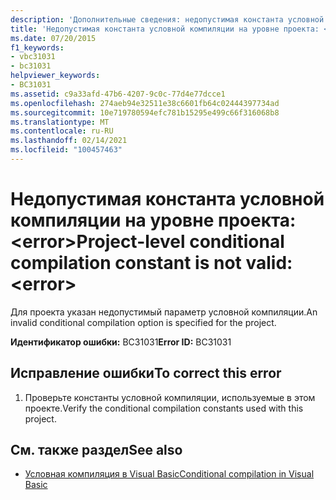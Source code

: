 ```yaml
---
description: 'Дополнительные сведения: недопустимая константа условной компиляции на уровне проекта: <error>'
title: 'Недопустимая константа условной компиляции на уровне проекта: <error>'
ms.date: 07/20/2015
f1_keywords:
- vbc31031
- bc31031
helpviewer_keywords:
- BC31031
ms.assetid: c9a33afd-47b6-4207-9c0c-77d4e77dcce1
ms.openlocfilehash: 274aeb94e32511e38c6601fb64c02444397734ad
ms.sourcegitcommit: 10e719780594efc781b15295e499c66f316068b8
ms.translationtype: MT
ms.contentlocale: ru-RU
ms.lasthandoff: 02/14/2021
ms.locfileid: "100457463"
---
```

# <a name="project-level-conditional-compilation-constant-is-not-valid-error"></a><span data-ttu-id="dd1f0-103">Недопустимая константа условной компиляции на уровне проекта: \<error></span><span class="sxs-lookup"><span data-stu-id="dd1f0-103">Project-level conditional compilation constant is not valid: \<error></span></span>

<span data-ttu-id="dd1f0-104">Для проекта указан недопустимый параметр условной компиляции.</span><span class="sxs-lookup"><span data-stu-id="dd1f0-104">An invalid conditional compilation option is specified for the project.</span></span>  
  
 <span data-ttu-id="dd1f0-105">**Идентификатор ошибки:** BC31031</span><span class="sxs-lookup"><span data-stu-id="dd1f0-105">**Error ID:** BC31031</span></span>  
  
## <a name="to-correct-this-error"></a><span data-ttu-id="dd1f0-106">Исправление ошибки</span><span class="sxs-lookup"><span data-stu-id="dd1f0-106">To correct this error</span></span>  
  
1. <span data-ttu-id="dd1f0-107">Проверьте константы условной компиляции, используемые в этом проекте.</span><span class="sxs-lookup"><span data-stu-id="dd1f0-107">Verify the conditional compilation constants used with this project.</span></span>  
  
## <a name="see-also"></a><span data-ttu-id="dd1f0-108">См. также раздел</span><span class="sxs-lookup"><span data-stu-id="dd1f0-108">See also</span></span>

- [<span data-ttu-id="dd1f0-109">Условная компиляция в Visual Basic</span><span class="sxs-lookup"><span data-stu-id="dd1f0-109">Conditional compilation in Visual Basic</span></span>](../programming-guide/program-structure/conditional-compilation.md)
